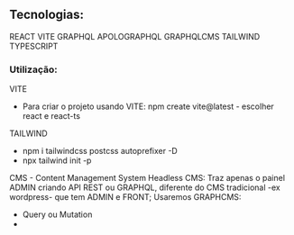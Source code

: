 ## Tecnologias:
REACT
VITE
GRAPHQL
APOLOGRAPHQL
GRAPHQLCMS
TAILWIND
TYPESCRIPT

### Utilização:
VITE
   - Para criar o projeto usando VITE: npm create vite@latest - escolher react e react-ts

TAILWIND
   - npm i tailwindcss postcss autoprefixer -D
   - npx tailwind init -p

CMS - Content Management System
Headless CMS: Traz apenas o painel ADMIN criando API REST ou GRAPHQL, diferente do CMS tradicional -ex wordpress- que tem ADMIN e FRONT;
Usaremos GRAPHCMS:
   - Query ou Mutation
   - 